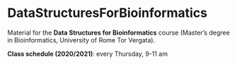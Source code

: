 # DataStructuresForBioinformatics

Material for the **Data Structures for Bioinformatics** course (Master’s degree in Bioinformatics, University of Rome Tor Vergata).

**Class schedule (2020/2021)**: every Thursday, 9-11 am